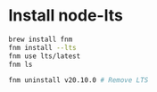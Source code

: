 Install node-lts
=====
```bash
brew install fnm
fnm install --lts
fnm use lts/latest
fnm ls

fnm uninstall v20.10.0 # Remove LTS
```
